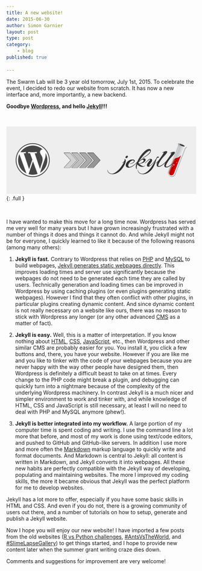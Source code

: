 ```yaml
---
title: A new website!
date: 2015-06-30
author: Simon Garnier
layout: post
type: post
category: 
    - blog
published: true

---
```


The Swarm Lab will be 3 year old tomorrow, July 1st, 2015. To celebrate the event, I decided to redo our website from scratch. It has now a new interface and, more importantly, a new backend. 

**Goodbye [Wordpress](https://wordpress.org/), and hello [Jekyll](http://jekyllrb.com/)!!!** 

<br>

![Wordpress to Jekyll](/img/posts/2015-06-30-a-new-website/wp_to_jekyll.png){: .full }

<br>

I have wanted to make this move for a long time now. Wordpress has served me very well for many years but I have grown increasingly frustrated with a number of things it does and things it cannot do. And while Jekyll might not be for everyone, I quickly learned to like it because of the following reasons (among many others):

1. **Jekyll is fast.** Contrary to Wordpress that relies on [PHP](https://en.wikipedia.org/wiki/PHP) and [MySQL](https://en.wikipedia.org/wiki/MySQL) to build webpages, [Jekyll generates static webpages directly](http://jekyllrb.com/docs/home/). This improves loading times and server use significantly because the webpages do not need to be generated each time they are called by users. Technically generation and loading times can be improved in Wordpress by using caching plugins (or even plugins generating static webpages). However I find that they often conflict with other plugins, in particular plugins creating dynamic content. And since dynamic content is not really necessary on a website like ours, there was no reason to stick with Wordpress any longer (or any other advanced [CMS](https://en.wikipedia.org/wiki/Web_content_management_system) as a matter of fact). 

1. **Jekyll is easy.** Well, this is a matter of interpretation. If you know nothing about [HTML](https://en.wikipedia.org/wiki/HTML), [CSS](https://en.wikipedia.org/wiki/Cascading_Style_Sheets), [JavaScript](https://en.wikipedia.org/wiki/JavaScript), etc., then Wordpress and other similar CMS are probably easier for you. You install it, you click a few buttons and, there, you have your website. However if you are like me and you like to tinker with the code of your webpages because you are never happy with the way other people have designed them, then Wordpress is definitely a difficult beast to take on at times. Every change to the PHP code might break a plugin, and debugging can quickly turn into a nightmare because of the complexity of the underlying Wordpress machinery. In contrast Jekyll is a much nicer and simpler environment to work and tinker with, and while knowledge of HTML, CSS and JavaScript is still necessary, at least I will no need to deal with PHP and MySQL anymore (phew!). 

1. **Jekyll is better integrated into my workflow.** A large portion of my computer time is spent coding and writing. I use the command line a lot more that before, and most of my work is done using text/code editors, and pushed to GitHub and GitHub-like servers. In addition I use more and more often the [Markdown](https://en.wikipedia.org/wiki/Markdown) markup language to quickly write and format documents. And Markdown is central to Jekyll: all content is written in Markdown, and Jekyll converts it into webpages. All these new habits are perfectly compatible with the Jekyll way of developing, populating and maintaining websites. The more I improved my coding skills, the more it became obvious that Jekyll was the perfect platform for me to develop websites.

Jekyll has a lot more to offer, especially if you have some basic skills in HTML and CSS. And even if you do not, there is a growing community of users out there, and a number of tutorials on how to setup, generate and publish a Jekyll website. 

Now I hope you will enjoy our new website! I have imported a few posts from the old websites ([R vs Python challenges](/category/rvspython/), [\#AntsVsTheWorld](/category/antsvstheworld/), and [\#SlimeLapseGallery](/category/slimelapsegallery/)) to get things started, and I hope to provide new content later when the summer grant writing craze dies down. 

Comments and suggestions for improvement are very welcome!



